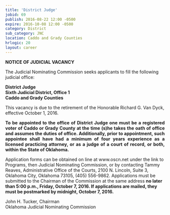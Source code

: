 ```yaml
---
title: 'District Judge'
jobid: 69
publish: 2016-08-22 12:00 -0500
expire: 2016-10-08 12:00 -0500
category: District
sub_category: JNC
location: Caddo and Grady Counties
hrlogic: 20
layout: career
---
```

<div class="vacant">
<div class="rup-head">
<p class="centerText"><b>NOTICE OF JUDICIAL VACANCY</b></p>

<p>The Judicial Nominating Commission seeks applicants to fill the following judicial office:</p>
<p class="centerText">
<strong>District Judge</strong><br>
<strong>Sixth Judicial District, Office 1</strong><br>
<strong>Caddo and Grady Counties</strong></p>
</div>
<div class="rup-body">
<p>This vacancy is due to the retirement of the Honorable Richard G. Van Dyck, effective October 1, 2016.</p>
<p class="innervacant" style="text-align: justify;">
<strong>
To be appointed to the office of District Judge one must be a registered voter of Caddo or Grady County at the time (s)he takes the oath of office and assumes the duties of office. Additionally, prior to appointment, such appointee shall have had a minimum of four years experience as a licensed practicing attorney, or as a judge of a court of record, or both, within the State of Oklahoma.
</strong>
</p>
<p>Application forms can be obtained on line at www.oscn.net  under the link to Programs, then Judicial Nominating Commission, or by contacting Tammy Reaves, Administrative Office of the Courts, 2100 N. Lincoln, Suite 3, Oklahoma City, Oklahoma  73105, (405) 556-9862.   Applications must be submitted to the Chairman of the Commission at the same address 
<strong>no later than 5:00 p.m., Friday, October 7, 2016.  If applications are mailed, they must be postmarked by midnight, October 7, 2016.</strong></p>
<p class="centerText">John H. Tucker, Chairman<br>
Oklahoma Judicial Nominating Commission</p>
</div>
</div>